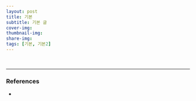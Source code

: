 ```yaml
---
layout: post
title: 기본
subtitle: 기본 글
cover-img: 
thumbnail-img: 
share-img: 
tags: [기본, 기본2]
---
```



<br>

---

### References

- 